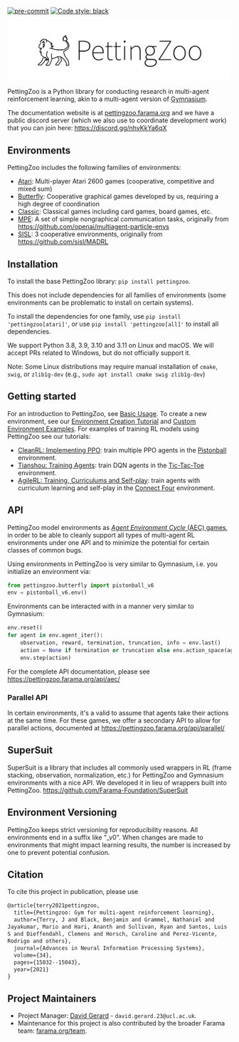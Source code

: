 [![pre-commit](https://img.shields.io/badge/pre--commit-enabled-brightgreen?logo=pre-commit&logoColor=white)](https://pre-commit.com/) [![Code style: black](https://img.shields.io/badge/code%20style-black-000000.svg)](https://github.com/psf/black)

<p align="center">
    <a href = "https://pettingzoo.farama.org/" target = "_blank"><img src="https://raw.githubusercontent.com/Farama-Foundation/PettingZoo/master/pettingzoo-text.png" width="500px"/> </a>
</p>

PettingZoo is a Python library for conducting research in multi-agent reinforcement learning, akin to a multi-agent version of [Gymnasium](https://github.com/Farama-Foundation/Gymnasium).

The documentation website is at [pettingzoo.farama.org](https://pettingzoo.farama.org) and we have a public discord server (which we also use to coordinate development work) that you can join here: https://discord.gg/nhvKkYa6qX

## Environments

PettingZoo includes the following families of environments:

* [Atari](https://pettingzoo.farama.org/environments/atari/): Multi-player Atari 2600 games (cooperative, competitive and mixed sum)
* [Butterfly](https://pettingzoo.farama.org/environments/butterfly): Cooperative graphical games developed by us, requiring a high degree of coordination
* [Classic](https://pettingzoo.farama.org/environments/classic): Classical games including card games, board games, etc.
* [MPE](https://pettingzoo.farama.org/environments/mpe): A set of simple nongraphical communication tasks, originally from https://github.com/openai/multiagent-particle-envs
* [SISL](https://pettingzoo.farama.org/environments/sisl): 3 cooperative environments, originally from https://github.com/sisl/MADRL

## Installation

To install the base PettingZoo library: `pip install pettingzoo`.

This does not include dependencies for all families of environments (some environments can be problematic to install on certain systems).

To install the dependencies for one family, use `pip install 'pettingzoo[atari]'`, or use `pip install 'pettingzoo[all]'` to install all dependencies.

We support Python 3.8, 3.9, 3.10 and 3.11 on Linux and macOS. We will accept PRs related to Windows, but do not officially support it.

Note: Some Linux distributions may require manual installation of `cmake`, `swig`, or `zlib1g-dev` (e.g., `sudo apt install cmake swig zlib1g-dev`)

## Getting started

For an introduction to PettingZoo, see [Basic Usage](https://pettingzoo.farama.org/content/basic_usage/). To create a new environment, see our [Environment Creation Tutorial](https://pettingzoo.farama.org/tutorials/custom_environment/1-project-structure/) and [Custom Environment Examples](https://pettingzoo.farama.org/content/environment_creation/).
For examples of training RL models using PettingZoo see our tutorials:
* [CleanRL: Implementing PPO](https://pettingzoo.farama.org/tutorials/cleanrl/implementing_PPO/): train multiple PPO agents in the [Pistonball](https://pettingzoo.farama.org/environments/butterfly/pistonball/) environment.
* [Tianshou: Training Agents](https://pettingzoo.farama.org/tutorials/tianshou/intermediate/): train DQN agents in the [Tic-Tac-Toe](https://pettingzoo.farama.org/environments/classic/tictactoe/) environment.
* [AgileRL: Training, Curriculums and Self-play](https://pettingzoo.farama.org/main/tutorials/agilerl/DQN/): train agents with curriculum learning and self-play in the [Connect Four](https://pettingzoo.farama.org/environments/classic/connect_four/) environment.

## API

PettingZoo model environments as [*Agent Environment Cycle* (AEC) games](https://arxiv.org/pdf/2009.14471.pdf), in order to be able to cleanly support all types of multi-agent RL environments under one API and to minimize the potential for certain classes of common bugs.

Using environments in PettingZoo is very similar to Gymnasium, i.e. you initialize an environment via:

```python
from pettingzoo.butterfly import pistonball_v6
env = pistonball_v6.env()
```

Environments can be interacted with in a manner very similar to Gymnasium:

```python
env.reset()
for agent in env.agent_iter():
    observation, reward, termination, truncation, info = env.last()
    action = None if termination or truncation else env.action_space(agent).sample()  # this is where you would insert your policy
    env.step(action)
```

For the complete API documentation, please see https://pettingzoo.farama.org/api/aec/

### Parallel API

In certain environments, it's a valid to assume that agents take their actions at the same time. For these games, we offer a secondary API to allow for parallel actions, documented at https://pettingzoo.farama.org/api/parallel/

## SuperSuit

SuperSuit is a library that includes all commonly used wrappers in RL (frame stacking, observation, normalization, etc.) for PettingZoo and Gymnasium environments with a nice API. We developed it in lieu of wrappers built into PettingZoo. https://github.com/Farama-Foundation/SuperSuit

## Environment Versioning

PettingZoo keeps strict versioning for reproducibility reasons. All environments end in a suffix like "\_v0".  When changes are made to environments that might impact learning results, the number is increased by one to prevent potential confusion.

## Citation

To cite this project in publication, please use

```
@article{terry2021pettingzoo,
  title={Pettingzoo: Gym for multi-agent reinforcement learning},
  author={Terry, J and Black, Benjamin and Grammel, Nathaniel and Jayakumar, Mario and Hari, Ananth and Sullivan, Ryan and Santos, Luis S and Dieffendahl, Clemens and Horsch, Caroline and Perez-Vicente, Rodrigo and others},
  journal={Advances in Neural Information Processing Systems},
  volume={34},
  pages={15032--15043},
  year={2021}
}
```
## Project Maintainers
- Project Manager: [David Gerard](https://github.com/David-GERARD) - `david.gerard.23@ucl.ac.uk`.
- Maintenance for this project is also contributed by the broader Farama team: [farama.org/team](https://farama.org/team).
